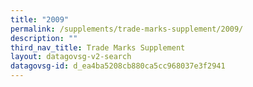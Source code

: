 ```yaml
---
title: "2009"
permalink: /supplements/trade-marks-supplement/2009/
description: ""
third_nav_title: Trade Marks Supplement
layout: datagovsg-v2-search
datagovsg-id: d_ea4ba5208cb880ca5cc968037e3f2941
---
```

